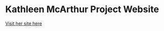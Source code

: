 # Kathleen McArthur Project Website
[Visit her site here](https://github.com/Reza-Nejad1975/Kathleen-McArthur/blob/main/Kathleen%20McArthur/When_the_mind_opens_the_flowers_bloom.html)

